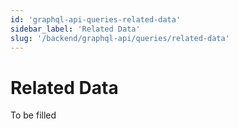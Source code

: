 ```yaml
---
id: 'graphql-api-queries-related-data'
sidebar_label: 'Related Data'
slug: '/backend/graphql-api/queries/related-data'
---
```

# Related Data

To be filled